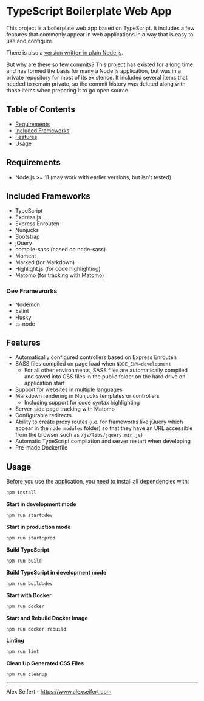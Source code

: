 # TypeScript Boilerplate Web App

This project is a boilerplate web app based on TypeScript. It includes a few features that commonly appear in web applications in a way that is easy to use and configure.

There is also a [version written in plain Node.js](https://github.com/eiskalteschatten/nodejs-webapp).

But why are there so few commits? This project has existed for a long time and has formed the basis for many a Node.js application, but was in a private repository for most of its existence. It included several items that needed to remain private, so the commit history was deleted along with those items when preparing it to go open source.


## Table of Contents

- <a href="#requirements">Requirements</a>
- <a href="#included-frameworks">Included Frameworks</a>
- <a href="#features">Features</a>
- <a href="#usage">Usage</a>

## Requirements

- Node.js >= 11 (may work with earlier versions, but isn't tested)


## Included Frameworks

- TypeScript
- Express.js
- Express Enrouten
- Nunjucks
- Bootstrap
- jQuery
- compile-sass (based on node-sass)
- Moment
- Marked (for Markdown)
- Highlight.js (for code highlighting)
- Matomo (for tracking with Matomo)

### Dev Frameworks

- Nodemon
- Eslint
- Husky
- ts-node


## Features

- Automatically configured controllers based on Express Enrouten
- SASS files compiled on page load when `NODE_ENV=development`
    - For all other environments, SASS files are automatically compiled and saved into CSS files in the public folder on the hard drive on application start.
- Support for websites in multiple languages
- Markdown rendering in Nunjucks templates or controllers
    - Including support for code syntax highlighting
- Server-side page tracking with Matomo
- Configurable redirects
- Ability to create proxy routes (i.e. for frameworks like jQuery which appear in the `node_modules` folder) so that they have an URL accessible from the browser such as `/js/libs/jquery.min.js`)
- Automatic TypeScript compilation and server restart when developing
- Pre-made Dockerfile


## Usage

Before you use the application, you need to install all dependencies with:

```bash
npm install
```


**Start in development mode**

```bash
npm run start:dev
```

**Start in production mode**

```bash
npm run start:prod
```

**Build TypeScript**

```bash
npm run build
```

**Build TypeScript in development mode**

```bash
npm run build:dev
```

**Start with Docker**

```bash
npm run docker
```

**Start and Rebuild Docker Image**

```bash
npm run docker:rebuild
```

**Linting**

```bash
npm run lint
```

**Clean Up Generated CSS Files**

```bash
npm run cleanup
```


---

Alex Seifert - https://www.alexseifert.com
